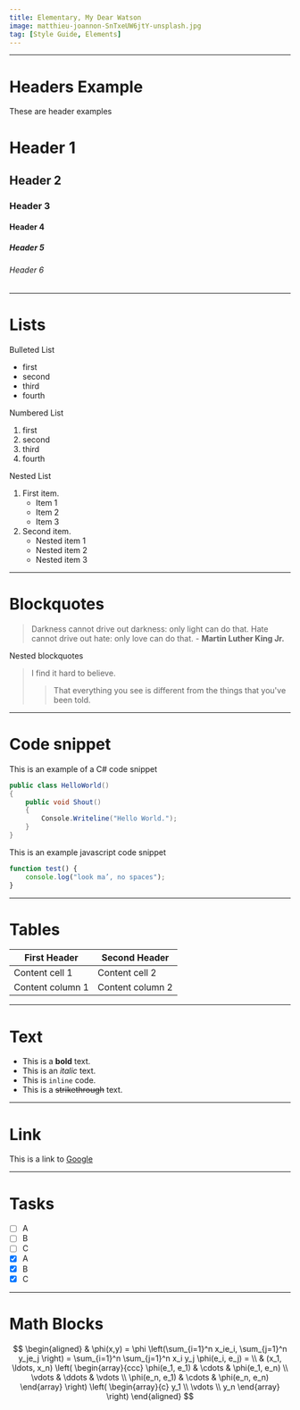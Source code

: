 ```yaml
---
title: Elementary, My Dear Watson
image: matthieu-joannon-SnTxeUW6jtY-unsplash.jpg
tag: [Style Guide, Elements]
---
```


---
# Headers Example

These are header examples

# Header 1

## Header 2

### Header 3

#### Header 4

##### Header 5

###### Header 6

---
# Lists

Bulleted List

- first
- second
- third 
- fourth

Numbered List

1. first
2. second
3. third 
4. fourth

Nested List

1. First item.
   - Item 1
   - Item 2
   - Item 3
1. Second item.
   - Nested item 1
   - Nested item 2
   - Nested item 3

---
# Blockquotes

> Darkness cannot drive out darkness: only light can do that. Hate cannot drive out hate: only love can do that. - **Martin Luther King Jr.**

Nested blockquotes

> I find it hard to believe.
> > That everything you see is different from the things that you've been told.

---
# Code snippet

This is an example of a C# code snippet

```csharp
public class HelloWorld()
{
    public void Shout()
    {
        Console.Writeline("Hello World.");
    }
}
```

This is an example javascript code snippet

```javascript
function test() {
    console.log("look ma’, no spaces");
}
```
---
# Tables

First Header | Second Header
------------ | -------------
Content cell 1 | Content cell 2
Content column 1 | Content column 2

---
# Text

- This is a **bold** text. 
- This is an *italic* text. 
- This is `inline` code.
- This is a ~~strikethrough~~ text.

---
# Link

This is a link to [Google](www.google.com)

---
# Tasks

- [ ] A  
- [ ] B  
- [ ] C  
- [x] A  
- [x] B  
- [x] C  

---
# Math Blocks

$$
\begin{aligned}
  & \phi(x,y) = \phi \left(\sum_{i=1}^n x_ie_i, \sum_{j=1}^n y_je_j \right)
  = \sum_{i=1}^n \sum_{j=1}^n x_i y_j \phi(e_i, e_j) = \\
  & (x_1, \ldots, x_n) \left( \begin{array}{ccc}
      \phi(e_1, e_1) & \cdots & \phi(e_1, e_n) \\
      \vdots & \ddots & \vdots \\
      \phi(e_n, e_1) & \cdots & \phi(e_n, e_n)
    \end{array} \right)
  \left( \begin{array}{c}
      y_1 \\
      \vdots \\
      y_n
    \end{array} \right)
\end{aligned}
$$